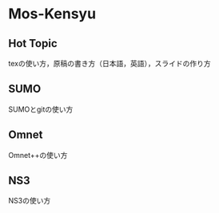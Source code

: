 # Mos-Kensyu

## Hot Topic
texの使い方，原稿の書き方（日本語，英語），スライドの作り方

## SUMO
SUMOとgitの使い方

## Omnet
Omnet++の使い方

## NS3
NS3の使い方
